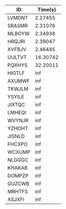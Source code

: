 |ID|Time(s)|
|-|-|
|LVMDNT|2.27455|
|SRASMR|2.31076|
|MLBOYW|2.34938|
|HRQJRI|2.39047|
|XVFBJV|2.46445|
|UULTVT|16.30742|
|PQXHYS|32.20011|
|HIGTLF|inf|
|AXUMWF|inf|
|TKWJLM|inf|
|YSYILE|inf|
|JIXTQC|inf|
|LMHEQI|inf|
|WVYNJR|inf|
|YZHOHT|inf|
|JISNLD|inf|
|FHCXPO|inf|
|WCXUMP|inf|
|NLGGGC|inf|
|KHAKAB|inf|
|DOMPZP|inf|
|GUZCWB|inf|
|MRHTFS|inf|
|ASJXFI|inf|
